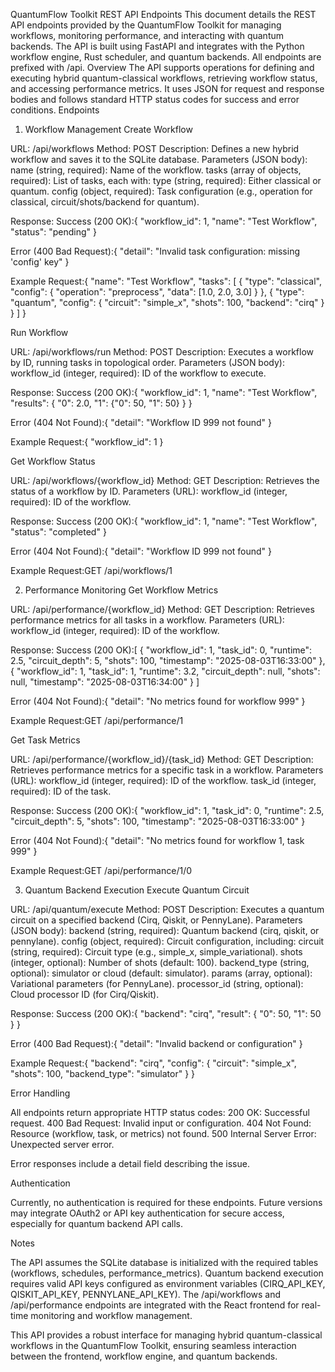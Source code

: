 QuantumFlow Toolkit REST API Endpoints
This document details the REST API endpoints provided by the QuantumFlow Toolkit for managing workflows, monitoring performance, and interacting with quantum backends. The API is built using FastAPI and integrates with the Python workflow engine, Rust scheduler, and quantum backends. All endpoints are prefixed with /api.
Overview
The API supports operations for defining and executing hybrid quantum-classical workflows, retrieving workflow status, and accessing performance metrics. It uses JSON for request and response bodies and follows standard HTTP status codes for success and error conditions.
Endpoints
1. Workflow Management
Create Workflow

URL: /api/workflows
Method: POST
Description: Defines a new hybrid workflow and saves it to the SQLite database.
Parameters (JSON body):
name (string, required): Name of the workflow.
tasks (array of objects, required): List of tasks, each with:
type (string, required): Either classical or quantum.
config (object, required): Task configuration (e.g., operation for classical, circuit/shots/backend for quantum).




Response:
Success (200 OK):{
  "workflow_id": 1,
  "name": "Test Workflow",
  "status": "pending"
}


Error (400 Bad Request):{
  "detail": "Invalid task configuration: missing 'config' key"
}




Example Request:{
  "name": "Test Workflow",
  "tasks": [
    {
      "type": "classical",
      "config": {
        "operation": "preprocess",
        "data": [1.0, 2.0, 3.0]
      }
    },
    {
      "type": "quantum",
      "config": {
        "circuit": "simple_x",
        "shots": 100,
        "backend": "cirq"
      }
    }
  ]
}



Run Workflow

URL: /api/workflows/run
Method: POST
Description: Executes a workflow by ID, running tasks in topological order.
Parameters (JSON body):
workflow_id (integer, required): ID of the workflow to execute.


Response:
Success (200 OK):{
  "workflow_id": 1,
  "name": "Test Workflow",
  "results": {
    "0": 2.0,
    "1": {"0": 50, "1": 50}
  }
}


Error (404 Not Found):{
  "detail": "Workflow ID 999 not found"
}




Example Request:{
  "workflow_id": 1
}



Get Workflow Status

URL: /api/workflows/{workflow_id}
Method: GET
Description: Retrieves the status of a workflow by ID.
Parameters (URL):
workflow_id (integer, required): ID of the workflow.


Response:
Success (200 OK):{
  "workflow_id": 1,
  "name": "Test Workflow",
  "status": "completed"
}


Error (404 Not Found):{
  "detail": "Workflow ID 999 not found"
}




Example Request:GET /api/workflows/1



2. Performance Monitoring
Get Workflow Metrics

URL: /api/performance/{workflow_id}
Method: GET
Description: Retrieves performance metrics for all tasks in a workflow.
Parameters (URL):
workflow_id (integer, required): ID of the workflow.


Response:
Success (200 OK):[
  {
    "workflow_id": 1,
    "task_id": 0,
    "runtime": 2.5,
    "circuit_depth": 5,
    "shots": 100,
    "timestamp": "2025-08-03T16:33:00"
  },
  {
    "workflow_id": 1,
    "task_id": 1,
    "runtime": 3.2,
    "circuit_depth": null,
    "shots": null,
    "timestamp": "2025-08-03T16:34:00"
  }
]


Error (404 Not Found):{
  "detail": "No metrics found for workflow 999"
}




Example Request:GET /api/performance/1



Get Task Metrics

URL: /api/performance/{workflow_id}/{task_id}
Method: GET
Description: Retrieves performance metrics for a specific task in a workflow.
Parameters (URL):
workflow_id (integer, required): ID of the workflow.
task_id (integer, required): ID of the task.


Response:
Success (200 OK):{
  "workflow_id": 1,
  "task_id": 0,
  "runtime": 2.5,
  "circuit_depth": 5,
  "shots": 100,
  "timestamp": "2025-08-03T16:33:00"
}


Error (404 Not Found):{
  "detail": "No metrics found for workflow 1, task 999"
}




Example Request:GET /api/performance/1/0



3. Quantum Backend Execution
Execute Quantum Circuit

URL: /api/quantum/execute
Method: POST
Description: Executes a quantum circuit on a specified backend (Cirq, Qiskit, or PennyLane).
Parameters (JSON body):
backend (string, required): Quantum backend (cirq, qiskit, or pennylane).
config (object, required): Circuit configuration, including:
circuit (string, required): Circuit type (e.g., simple_x, simple_variational).
shots (integer, optional): Number of shots (default: 100).
backend_type (string, optional): simulator or cloud (default: simulator).
params (array, optional): Variational parameters (for PennyLane).
processor_id (string, optional): Cloud processor ID (for Cirq/Qiskit).




Response:
Success (200 OK):{
  "backend": "cirq",
  "result": {
    "0": 50,
    "1": 50
  }
}


Error (400 Bad Request):{
  "detail": "Invalid backend or configuration"
}




Example Request:{
  "backend": "cirq",
  "config": {
    "circuit": "simple_x",
    "shots": 100,
    "backend_type": "simulator"
  }
}



Error Handling

All endpoints return appropriate HTTP status codes:
200 OK: Successful request.
400 Bad Request: Invalid input or configuration.
404 Not Found: Resource (workflow, task, or metrics) not found.
500 Internal Server Error: Unexpected server error.


Error responses include a detail field describing the issue.

Authentication

Currently, no authentication is required for these endpoints.
Future versions may integrate OAuth2 or API key authentication for secure access, especially for quantum backend API calls.

Notes

The API assumes the SQLite database is initialized with the required tables (workflows, schedules, performance_metrics).
Quantum backend execution requires valid API keys configured as environment variables (CIRQ_API_KEY, QISKIT_API_KEY, PENNYLANE_API_KEY).
The /api/workflows and /api/performance endpoints are integrated with the React frontend for real-time monitoring and workflow management.

This API provides a robust interface for managing hybrid quantum-classical workflows in the QuantumFlow Toolkit, ensuring seamless interaction between the frontend, workflow engine, and quantum backends.
